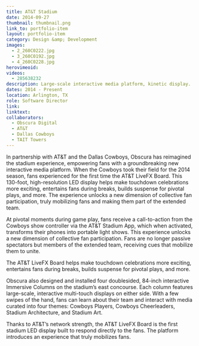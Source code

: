 ```yaml
---
title: AT&T Stadium
date: 2014-09-27
thumbnail: thumbnail.png
link_to: portfolio-item
layout: portfolio-item
category: Design &amp; Development
images:
  - 2_260C0222.jpg
  - 3_260C0192.jpg
  - 4_260C0228.jpg
herovimeoid:
videos:
  - 285638232
description: Large-scale interactive media platform, kinetic display.
dates: 2014 - Present
location: Arlington, TX
role: Software Director
link:
linktext:
collaborators:
  - Obscura Digital
  - AT&T
  - Dallas Cowboys
  - TAIT Towers
---
```

In partnership with AT&T and the Dallas Cowboys, Obscura has reimagined the stadium experience, empowering fans with a groundbreaking new interactive media platform. When the Cowboys took their field for the 2014 season, fans experienced for the first time the AT&T LiveFX Board. This 130-foot, high-resolution LED display helps make touchdown celebrations more exciting, entertains fans during breaks, builds suspense for pivotal plays, and more. The experience unlocks a new dimension of collective fan participation, truly mobilizing fans and making them part of the extended team.

At pivotal moments during game play, fans receive a call-to-action from the Cowboys show controller via the AT&T Stadium App, which when activated, transforms their phones into portable light shows.
This experience unlocks a new dimension of collective fan participation. Fans are no longer passive spectators but members of the extended team, receiving cues that mobilize them to unite.

The AT&T LiveFX Board helps make touchdown celebrations more exciting, entertains fans during breaks, builds suspense for pivotal plays, and more.

Obscura also designed and installed four doublesided, 84-inch interactive Immersive Columns on the stadium’s east concourse. Each column features large-scale, interactive multi-touch displays on either side. With a few swipes of the hand, fans can learn about their team and interact with media curated into four themes: Cowboys Players, Cowboys Cheerleaders, Stadium Architecture, and Stadium Art.

Thanks to AT&T’s network strength, the AT&T LiveFX Board is the first stadium LED display built to respond directly to the fans. The platform introduces an experience that truly mobilizes fans.